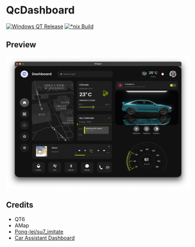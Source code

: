 # QcDashboard

[![Windows QT Release](https://github.com/TennousuAthena/qcDrive/actions/workflows/qt-windows.yml/badge.svg)](https://github.com/TennousuAthena/qcDrive/actions/workflows/qt-windows.yml)
[![*nix Build](https://github.com/TennousuAthena/qcDrive/actions/workflows/qt-build.yml/badge.svg)](https://github.com/TennousuAthena/qcDrive/actions/workflows/qt-build.yml)

## Preview

![](assets/preview.png)

## Credits
- QT6
- AMap
- [Pong-lei/su7_imitate](https://github.com/Pong-lei/su7_imitate)
- [Car Assistant Dashboard](https://www.figma.com/community/file/1154325384365205487/car-assistant-dashboard)